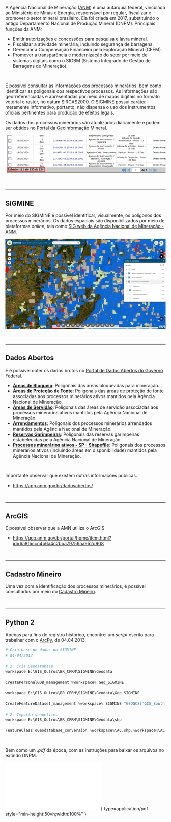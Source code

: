 A Agência Nacional de Mineração ([ANM](https://www.gov.br/anm/pt-br)) é uma autarquia federal, vinculada ao Ministério de Minas e Energia, responsável por regular, fiscalizar e promover o setor mineral brasileiro. Ela foi criada em 2017, substituindo o antigo Departamento Nacional de Produção Mineral (DNPM). Principais funções da ANM:

- Emitir autorizações e concessões para pesquisa e lavra mineral.
- Fiscalizar a atividade minerária, incluindo segurança de barragens.
- Gerenciar a Compensação Financeira pela Exploração Mineral (CFEM).
- Promover a transparência e modernização do setor por meio de sistemas digitais como o SIGBM (Sistema Integrado de Gestão de Barragens de Mineração).

<br>

É possível consultar as informações dos processos minerários, bem como identificar as poligonais dos respectivos processos. As informações são georreferenciadas e apresentadas por meio de mapas digitais no formato vetorial e raster, no datum SIRGAS2000. O SIGMINE possui caráter meramente informativo, portanto, não dispensa o uso dos instrumentos oficiais pertinentes para produção de efeitos legais.

Os dados dos processos minerários são atualizados diariamente e podem ser obtidos no [Portal da Geoinformação Mineral](https://geo.anm.gov.br/portal/home/index.html).

![Paginacao](./../../../assets/bug-paginacao.png)

<br>

---

## SIGMINE

Por meio do SIGMINE é possível identificar, visualmente, os polígonos dos processos minerários.
Os dados espaciais são disponíbilizados por meio de plataformas _online_, tais como [SIG web da Agência Nacional de Mineração - ANM](https://geo.anm.gov.br/portal/apps/webappviewer/index.html?id=6a8f5ccc4b6a4c2bba79759aa952d908).

![SIGMINE](./../../../assets/br/amn/sigmine.jpg)

<br>

---

## Dados Abertos

E é possível obter os dados brutos no [Portal de Dados Abertos do Governo Federal](https://dados.gov.br/dataset/sistema-de-informacoes-geograficas-da-mineracao-sigmine).

- [**Áreas de Bloqueio**](https://dados.gov.br/dataset/sistema-de-informacoes-geograficas-da-mineracao-sigmine/resource/5875be87-a457-4bfc-8981-80ef942a588f): Poligonais das áreas bloqueadas para mineração.
- [**Áreas de Proteção de Fonte**](https://dados.gov.br/dataset/sistema-de-informacoes-geograficas-da-mineracao-sigmine/resource/8d35a5b5-10e1-4d7c-9ec2-d3396d478d05): Poligonais das áreas de proteção de fonte associadas aos processos minerários ativos mantidos pela Agência Nacional de Mineração.
- [**Áreas de Servidão**](https://dados.gov.br/dataset/sistema-de-informacoes-geograficas-da-mineracao-sigmine/resource/aa7fcff4-de14-493a-b918-e746c5c4504b): Poligonais das áreas de servidão associadas aos processos minerários ativos mantidos pela Agência Nacional de Mineração.
- [**Arrendamentos**](https://dados.gov.br/dataset/sistema-de-informacoes-geograficas-da-mineracao-sigmine/resource/aa70cea0-9ecb-4ae3-bb19-260d07890eef): Poligonais dos processos minerários arrendados mantidos pela Agência Nacional de Mineração.
- [**Reservas Garimpeiras**](https://dados.gov.br/dataset/sistema-de-informacoes-geograficas-da-mineracao-sigmine/resource/034961a2-bd25-4790-9754-4b5e53ea2eb2): Poligonais das reservas garimpeiras estabelecidas pela Agência Nacional de Mineração.
- [**Processos minerários ativos - SP - Shapefile**](https://dados.gov.br/dataset/sistema-de-informacoes-geograficas-da-mineracao-sigmine/resource/58e10a83-0eb0-4cf2-a7ab-5941c1e8e096): Poligonais dos processos minerários ativos (incluindo áreas em disponibilidade) mantidos pela Agência Nacional de Mineração.

<br>

Importante observar que existem outras informações públicas.

- https://app.anm.gov.br/dadosabertos/

<br>

---

## ArcGIS

É possível observar que a AMN utiliza o ArcGIS

- https://geo.anm.gov.br/portal/home/item.html?id=6a8f5ccc4b6a4c2bba79759aa952d908

<br>

---

## Cadastro Mineiro

Uma vez com a identificação dos processos minerários, é possível consultados por meio do [Cadastro Mineiro](https://sistemas.anm.gov.br/scm/extra/site/admin/default.aspx).

<br>

---

## Python 2

Apenas para fins de registro histórico, encontrei um _script_ escrito para trabalhar com o [ArcPy](https://www.esri.com/pt-br/arcgis/products/arcgis-python-libraries/libraries/arcpy), de 04.04.2013.

```python
# Cria base de dados do SIGMINE
# 04/04/2013

# 1. Cria Geodatabase
workspace E:\GIS_Outros\BR_CPRM\SIGMINE\Geodata

CreatePersonalGDB_management %workspace% Geo_SIGMINE

workspace E:\GIS_Outros\BR_CPRM\SIGMINE\Geodata\Geo_SIGMINE

CreateFeatureDataset_management %workspace% SIGMINE "GEOGCS['GCS_South_American_1969',DATUM['D_South_American_1969',SPHEROID['GRS_1967_Truncated',6378160.0,298.25]],PRIMEM['Greenwich',0.0],UNIT['Degree',0.0174532925199433]],VERTCS['WGS_1984_Geoid',VDATUM['WGS_1984_Geoid'],PARAMETER['Vertical_Shift',0.0],PARAMETER['Direction',1.0],UNIT['Meter',1.0]];-400 -400 11258999068426,2;-1043,7418235 4194304001953,12;-100000 10000;8,98312044744602E-09;0,001;0,001;IsHighPrecision"

# 2. Importa shapefiles
workspace E:\GIS_Outros\BR_CPRM\SIGMINE\Geodata\shp

FeatureClassToGeodatabase_conversion %workspace%\AC.shp;%workspace%\AL.shp;%workspace%\AM.shp;%workspace%\AP.shp;%workspace%\BA.shp;%workspace%\CE.shp;%workspace%\DF.shp;%workspace%\ES.shp;%workspace%\GO.shp;%workspace%\MA.shp;%workspace%\MG.shp;%workspace%\MS.shp;%workspace%\MT.shp;%workspace%\PA.shp;%workspace%\PB.shp;%workspace%\PE.shp;%workspace%\PI.shp;%workspace%\PR.shp;%workspace%\RJ.shp;%workspace%\RN.shp;%workspace%\RO.shp;%workspace%\RR.shp;%workspace%\RS.shp;%workspace%\SC.shp;%workspace%\SE.shp;%workspace%\SP.shp;%workspace%\TO.shp E:\GIS_Outros\BR_CPRM\SIGMINE\Geodata\Geo_SIGMINE.mdb\SIGMINE
```

<br>

Bem como um _.pdf_ da época, com as instruções para baixar os arquivos no extindo DNPM.

![2013.04.04 - DNPM - Departamento Nacional de Produção Mineral](./../../../assets/br/amn/2013.04.04%20-%20DNPM%20-%20Departamento%20Nacional%20de%20Produ%C3%A7%C3%A3o%20Mineral.pdf){ type=application/pdf style="min-height:50vh;width:100%" }
